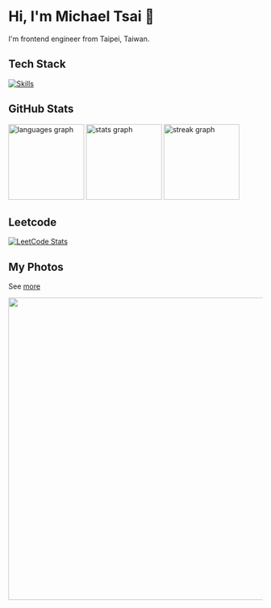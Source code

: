 # Hi, I'm Michael Tsai 👋

I'm frontend engineer from Taipei, Taiwan.

## Tech Stack

[![Skills](https://skillicons.dev/icons?i=ts,js,html,css,svelte,react,nextjs,remix,nodejs,vite,sass,tailwind,git,vscode,cs,go,rust,gitlab,github,apple,windows,ubuntu&perline=6)](https://skillicons.dev)

## GitHub Stats

<div align="left">
  <img src="https://github-readme-stats.vercel.app/api/top-langs?username=Mingx94&locale=en&hide_title=false&layout=compact&card_width=320&langs_count=5&theme=nord&hide_border=false&order=2" height="150" alt="languages graph"  />
  <img src="https://github-readme-stats.vercel.app/api?username=Mingx94&hide_title=true&hide_rank=true&show_icons=true&include_all_commits=true&count_private=true&disable_animations=true&theme=nord&locale=en&hide_border=false&order=1" height="150" alt="stats graph"  />
  <img src="https://streak-stats.demolab.com?user=Mingx94&locale=en&mode=weekly&theme=nord&hide_border=false&border_radius=5&date_format=M%20j%5B,%20Y%5D&order=3" height="150" alt="streak graph"  />
</div>

## Leetcode

[![LeetCode Stats](https://leetcode.card.workers.dev/Mingx94?theme=dark&font=&extension=null)](https://leetcode.com/Mingx94/)

## My Photos

See [more](https://vartifact.cc/albums)

<div align="left">
  <img src="https://live.staticflickr.com/65535/53410416864_1c5915bc43_o.jpg"  width="600" height="auto" />
</div>
